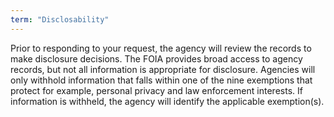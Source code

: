```yaml
---
term: "Disclosability"
---
```


Prior to responding to your request, the agency will review the records to make disclosure decisions.  The FOIA provides broad access to agency records, but not all information is appropriate for disclosure.  Agencies will only withhold information that falls within one of the nine exemptions that protect for example, personal privacy and law enforcement interests. If information is withheld, the agency will identify the applicable exemption(s).
